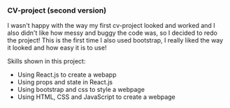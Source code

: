 ### CV-project (second version)

I wasn't happy with the way my first cv-project looked and worked and I also didn't like how messy and buggy the code was, so I decided to redo the project! This is the first time I also used bootstrap, I really liked the way it looked and how easy it is to use!

Skills shown in this project:

- Using React.js to create a webapp
- Using props and state in React.js
- Using bootstrap and css to style a webpage
- Using HTML, CSS and JavaScript to create a webpage
